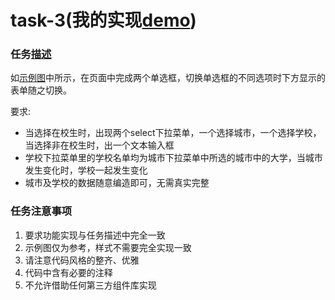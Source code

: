 # task-3(我的实现[demo](https://huanguolin.github.io/ife2017spring-prac/yaoyao-faculty/task-3/index.html))

### 任务[描述](http://ife.baidu.com/course/detail/id/106) 
       
如[示例图](http://7xrp04.com1.z0.glb.clouddn.com/task_2_31_1.jpg)中所示，在页面中完成两个单选框，切换单选框的不同选项时下方显示的表单随之切换。
    
要求:   
* 当选择在校生时，出现两个select下拉菜单，一个选择城市，一个选择学校，当选择非在校生时，出一个文本输入框   
* 学校下拉菜单里的学校名单均为城市下拉菜单中所选的城市中的大学，当城市发生变化时，学校一起发生变化
* 城市及学校的数据随意编造即可，无需真实完整

### 任务注意事项
1. 要求功能实现与任务描述中完全一致
2. 示例图仅为参考，样式不需要完全实现一致
3. 请注意代码风格的整齐、优雅
4. 代码中含有必要的注释
5. 不允许借助任何第三方组件库实现
